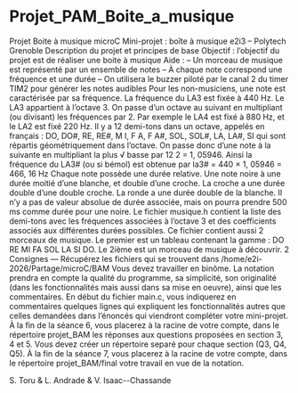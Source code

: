 # Projet_PAM_Boite_a_musique

Projet Boite à musique microC
Mini-projet : boîte à musique
e2i3 – Polytech Grenoble
Description du projet et principes de base
Objectif : l’objectif du projet est de réaliser une boite à musique
Aide :
– Un morceau de musique est représenté par un ensemble de notes
– À chaque note correspond une fréquence et une durée
– On utilisera le buzzer piloté par le canal 2 du timer TIM2 pour générer les notes audibles
Pour les non-musiciens, une note est caractérisée par sa fréquence. La fréquence du LA3 est fixée à 440 Hz. Le
LA3 appartient à l’octave 3. On passe d’un octave au suivant en multipliant (ou divisant) les fréquences par 2.
Par exemple le LA4 est fixé à 880 Hz, et le LA2 est fixé 220 Hz.
Il y a 12 demi-tons dans un octave, appelés en français :
DO, DO#, RE, RE#, M I, F A, F A#, SOL, SOL#, LA, LA#, SI
qui sont répartis
 géométriquement dans l’octave. On passe donc d’une note à la suivante en multipliant la plus
√
basse par 12 2 = 1, 05946. Ainsi la fréquence du LA3# (ou si bémol) est obtenue par
la3# = 440 × 1, 05946 = 466, 16 Hz
Chaque note possède une durée relative. Une note noire à une durée moitié d’une blanche, et double d’une
croche. La croche a une durée double d’une double croche. La ronde a une durée double de la blanche. Il n’y a
pas de valeur absolue de durée associée, mais on pourra prendre 500 ms comme durée pour une noire.
Le fichier musique.h contient la liste des demi-tons avec les fréquences associées à l’octave 3 et des coefficients
associés aux différentes durées possibles. Ce fichier contient aussi 2 morceaux de musique. Le premier est un
tableau contenant la gamme : DO RE MI FA SOL LA SI DO. Le 2ième est un morceau de musique à découvrir.
2
 Consignes
— Récupérez les fichiers qui se trouvent dans /home/e2i-2026/Partage/microC/BAM
Vous devez travailler en binôme. La notation prendra en compte la qualité du programme, sa simplicité, son
originalité (dans les fonctionnalités mais aussi dans sa mise en oeuvre), ainsi que les commentaires. En début
du fichier main.c, vous indiquerez en commentaires quelques lignes qui expliquent les fonctionnalités autres
que celles demandées dans l’énoncés qui viendront compléter votre mini-projet.
À la fin de la séance 6, vous placerez à la racine de votre compte, dans le répertoire projet_BAM les réponses
aux questions proposées en section 3, 4 et 5. Vous devez créer un répertoire separé pour chaque section (Q3,
Q4, Q5).
À la fin de la séance 7, vous placerez à la racine de votre compte, dans le répertoire projet_BAM/final
votre travail en vue de la notation.

S. Toru & L. Andrade & V. Isaac--Chassande
 
